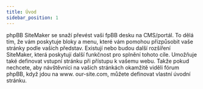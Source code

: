 ```yaml
---
title: Úvod
sidebar_position: 1
---
```


phpBB SiteMaker se snaží převést vaši fpBB desku na CMS/portál. To dělá tím, že vám poskytuje bloky a menu, které vám pomohou přizpůsobit vaše stránky podle vašich představ. Existují nebo budou další rozšíření SiteMaker, která poskytují další funkčnost pro splnění tohoto cíle. Umožňuje také definovat vstupní stránku při přístupu k vašemu webu. Takže pokud nechcete, aby návštěvníci na vašich stránkách okamžitě viděli fórum phpBB, když jdou na www. our-site.com, můžete definovat vlastní úvodní stránku.
